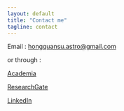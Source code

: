 ```yaml
---                                                                                                                             
layout: default
title: "Contact me"
tagline: contact
---
```


Email : hongquansu.astro@gmail.com

or through :

[Academia](https://curtinedu.academia.edu/HSu)

[ResearchGate](https://www.researchgate.net/profile/Hongquan_Su2)

[LinkedIn](https://www.linkedin.com/in/hongquansu/)